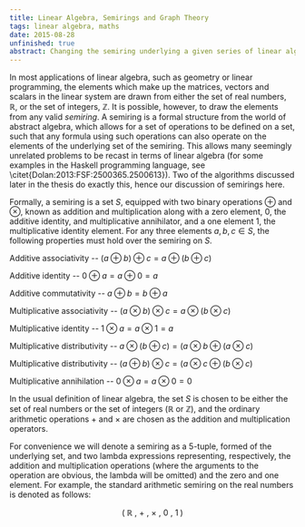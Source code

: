 ```yaml
---
title: Linear Algebra, Semirings and Graph Theory
tags: linear algebra, maths
date: 2015-08-28
unfinished: true
abstract: Changing the semiring underlying a given series of linear algebraic operations is an easy, sound, way to change the semantics of the operations, and thus apply linear algebra to new domains. In this post, I discuss some of the mathematical background for this powerful technique, and demonstrate its usefulness in some non-obvious domains. 
---
```


In most applications of linear algebra, such as geometry or linear programming, the elements which make up the matrices, vectors and scalars in the linear system are drawn from either the set of real numbers, $\mathbb{R}$, or the set of integers, $\mathbb{Z}$. It is possible, however, to draw the elements from any valid _semiring_. A semiring is a formal structure from the world of abstract algebra, which allows for a set of operations to be defined on a set, such that any formula using such operations can also operate on the elements of the underlying set of the semiring. This allows many seemingly unrelated problems to be recast in terms of linear algebra (for some examples in the Haskell programming language, see \citet{Dolan:2013:FSF:2500365.2500613}). Two of the algorithms discussed later in the thesis do exactly this, hence our discussion of semirings here.

Formally, a semiring is a set $S$, equipped with two binary operations $\oplus$ and $\otimes$, known as addition and multiplication along with a zero element, $0$, the additive identity, and multiplicative annihilator, and a one element $1$, the multiplicative identity element. For any three elements $a,b,c\in S$, the following properties must hold over the semiring on $S$.

Additive associativity -- $(a \oplus b) \oplus c = a \oplus (b \oplus c)$

Additive identity -- $0 \oplus a = a \oplus 0 = a$

Additive commutativity -- $a \oplus b = b \oplus a$

Multiplicative associativity -- $(a \otimes b) \otimes c = a \otimes (b \otimes c)$

Multiplicative identity -- $1 \otimes a = a \otimes 1 = a$

Multiplicative distributivity -- $a \otimes (b \oplus c) = (a \otimes b \oplus (a \otimes c)$

Multiplicative distributivity -- $(a \oplus b) \otimes c = (a \otimes c \oplus (b \otimes c)$

Multiplicative annihilation -- $0 \otimes a = a \otimes 0 = 0$




In the usual definition of linear algebra, the set $S$ is chosen to be either the set of real numbers or the set of integers ($\mathbb{R}$ or $\mathbb{Z}$), and the ordinary arithmetic operations $+$ and $\times$ are chosen as the addition and multiplication operators.

For convenience we will denote a semiring as a 5-tuple, formed of the underlying set, and two lambda expressions representing, respectively, the addition and multiplication operations (where the arguments to the operation are obvious, the lambda will be omitted) and the zero and one element. For example, the standard arithmetic semiring on the real numbers is denoted as follows:

$$ (\; \mathbb{R}\ ,\ +\ ,\ \times\ ,\ 0\ ,\ 1\; ) $$
